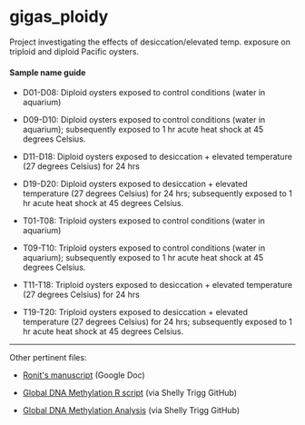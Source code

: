 # gigas_ploidy
Project investigating the effects of desiccation/elevated temp. exposure on triploid and diploid Pacific oysters.

#### Sample name guide

- D01-D08: Diploid oysters exposed to control conditions (water in aquarium)

- D09-D10: Diploid oysters exposed to control conditions (water in aquarium); subsequently exposed to 1 hr acute heat shock at 45 degrees Celsius.

- D11-D18: Diploid oysters exposed to desiccation + elevated temperature (27 degrees Celsius) for 24 hrs

- D19-D20: Diploid oysters exposed to desiccation + elevated temperature (27 degrees Celsius) for 24 hrs; subsequently exposed to 1 hr acute heat shock at 45 degrees Celsius.

- T01-T08: Triploid oysters exposed to control conditions (water in aquarium)

- T09-T10: Triploid oysters exposed to control conditions (water in aquarium); subsequently exposed to 1 hr acute heat shock at 45 degrees Celsius.

- T11-T18: Triploid oysters exposed to desiccation + elevated temperature (27 degrees Celsius) for 24 hrs

- T19-T20: Triploid oysters exposed to desiccation + elevated temperature (27 degrees Celsius) for 24 hrs; subsequently exposed to 1 hr acute heat shock at 45 degrees Celsius.

---

Other pertinent files:

- [Ronit's manuscript](https://docs.google.com/document/d/1nwY9I3pVzF5Xlfdzb7SdO1QKaNp5qyj0DuPCCa_YXi8/edit?usp=sharing) (Google Doc)

- [Global DNA Methylation R script](https://github.com/shellytrigg/C_gigas/blob/master/Polyploids/GlobalDNAMeth_Polyploids.R) (via Shelly Trigg GitHub)

- [Global DNA Methylation Analysis](https://github.com/shellytrigg/C_gigas/blob/master/Polyploids/GlobalDNAMeth_Polyploids.md) (via Shelly Trigg GitHub)


